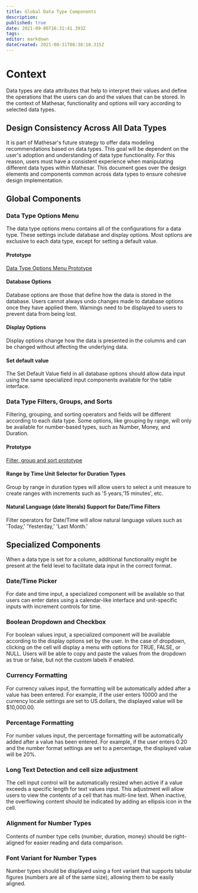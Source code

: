 ```yaml
---
title: Global Data Type Components
description: 
published: true
date: 2021-09-06T16:31:41.393Z
tags: 
editor: markdown
dateCreated: 2021-08-31T08:38:10.315Z
---
```


# Context
Data types are data attributes that help to interpret their values and define the operations that the users can do and the values that can be stored. In the context of Mathesar, functionality and options will vary according to selected data types. 

## Design Consistency Across All Data Types
It is part of Mathesar's future strategy to offer data modeling recommendations based on data types. This goal will be dependent on the user's adoption and understanding of data type functionality. For this reason, users must have a consistent experience when manipulating different data types within Mathesar. This document goes over the design elements and components common across data types to ensure cohesive design implementation.

## Global Components

### Data Type Options Menu
The data type options menu contains all of the configurations for a data type. These settings include database and display options. Most options are exclusive to each data type, except for setting a default value. 

#### Prototype
[Data Type Options Menu Prototype](https://www.figma.com/proto/Uaf1ntcldzK2U41Jhw6vS2/Mathesar-MVP?page-id=4260%3A37440&node-id=4270%3A39549&viewport=324%2C48%2C0.29&scaling=contain&starting-point-node-id=4270%3A39549&show-proto-sidebar=1)

#### Database Options
Database options are those that define how the data is stored in the database. Users cannot always undo changes made to database options once they have applied them. Warnings need to be displayed to users to prevent data from being lost.

#### Display Options
Display options change how the data is presented in the columns and can be changed without affecting the underlying data.

#### Set default value
The Set Default Value field in all database options should allow data input using the same specialized input components available for the table interface. 

### Data Type Filters, Groups, and Sorts
Filtering, grouping, and sorting operators and fields will be different according to each data type. Some options, like grouping by range, will only be available for number-based types, such as Number, Money, and Duration. 

#### Prototype
[Filter, group and sort prototype](https://www.figma.com/proto/Uaf1ntcldzK2U41Jhw6vS2/Mathesar-MVP?page-id=4612%3A39411&node-id=4612%3A39412&viewport=324%2C48%2C0.23&scaling=contain&starting-point-node-id=4612%3A39412&show-proto-sidebar=1)



#### Range by Time Unit Selector for Duration Types
Group by range in duration types will allow users to select a unit measure to create ranges with increments such as '5 years,'15 minutes', etc. 

#### Natural Language (date literals) Support for Date/Time Filters
Filter operators for Date/Time will allow natural language values such as 'Today,' 'Yesterday,' 'Last Month.' 

## Specialized Components
When a data type is set for a column, additional functionality might be present at the field level to facilitate data input in the correct format. 

### Date/Time Picker
For date and time input, a specialized component will be available so that users can enter dates using a calendar-like interface and unit-specific inputs with increment controls for time.

### Boolean Dropdown and Checkbox
For boolean values input, a specialized component will be available according to the display options set by the user. In the case of dropdown, clicking on the cell will display a menu with options for TRUE, FALSE, or NULL. Users will be able to copy and paste the values from the dropdown as true or false, but not the custom labels if enabled. 

### Currency Formatting
For currency values input, the formatting will be automatically added after a value has been entered. For example, if the user enters 10000 and the currency locale settings are set to US dollars, the displayed value will be $10,000.00. 

### Percentage Formatting
For number values input, the percentage formatting will be automatically added after a value has been entered. For example, if the user enters 0.20 and the number format settings are set to a percentage, the displayed value will be 20%. 

### Long Text Detection and cell size adjustment
The cell input control will be automatically resized when active if a value exceeds a specific length for text values input. This adjustment will allow users to view the contents of a cell that has multi-line text. When inactive, the overflowing content should be indicated by adding an ellipsis icon in the cell.

### Alignment for Number Types
Contents of number type cells (number, duration, money) should be right-aligned for easier reading and data comparison.

### Font Variant for Number Types
Number types should be displayed using a font variant that supports tabular figures (numbers are all of the same size), allowing them to be easily aligned.